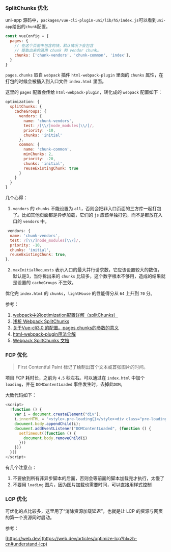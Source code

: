 ### SplitChunks 优化

uni-app 源码中，`packages/vue-cli-plugin-uni/lib/h5/index.js`可以看到`uni-app`给出的`chunk`配置。

```js
const vueConfig = {
  pages: {
    // 在这个页面中包含的块，默认情况下会包含
    // 提取出来的通用 chunk 和 vendor chunk。
    chunks: ['chunk-vendors', 'chunk-common', 'index'],
  }
}
```

`pages.chunks` 取自 `webpack` 插件 `html-webpack-plugin` 里面的 `chunks` 属性，在打包的时候会被插入到入口文件 `index.html` 里面。

这里的 `pages` 配置会传给 `html-webpack-plugin`，转化成的 `webpack` 配置如下：

```js
optimization: {
  splitChunks: {
    cacheGroups: {
      vendors: {
        name: 'chunk-vendors',
        test: /[\\/]node_modules[\\/]/,
        priority: -10,
        chunks: 'initial'
      },
      common: {
        name: 'chunk-common',
        minChunks: 2,
        priority: -20,
        chunks: 'initial',
        reuseExistingChunk: true
      }
    }
  }
}
```

几个心得：

1. `vendors` 的 `chunks` 不能设置为 `all`，否则会把非入口页面的三方库一起打包了。比如其他页面都是异步加载，它们的 `js` 应该单独打包，而不是都放在入口的 `vendors` 中。


```js
 vendors: {
  name: 'chunk-vendors',
  test: /[\\/]node_modules[\\/]/,
  priority: -10,
  chunks: 'initial',
  reuseExistingChunk: true,
},
```

2. `maxInitialRequests` 表示入口的最大并行请求数，它应该设置较大的数值，默认是3，当你拆出来的 `chunks` 比较多，这个数字根本不够用，造成的结果就是设置的 `cacheGroups` 不生效。


优化完 `index.html` 的 `chunks`，`lightHouse` 的性能得分从 `64` 上升到 `70` 分。


参考：

1. [webpack中的optimization配置详解（splitChunks）](https://juejin.cn/post/7052882701187022856)
2. [浅析 Webpack SplitChunks](https://juejin.cn/post/7324384460136022026)
3. [关于Vue-cli3.0 的配置。pages.chunks的参数的意义](https://segmentfault.com/q/1010000016925412)
4. [html-webpack-plugin用法全解](https://segmentfault.com/a/1190000007294861)
5. [Webpack SpiltChunks 文档](https://v4.webpack.js.org/plugins/split-chunks-plugin/#optimizationsplitchunks)

### FCP 优化

> First Contentful Paint 标记了绘制出首个文本或首张图片的时间。


项目 FCP 耗时长，之前为 `4.5` 秒左右。可以通过在 `index.html` 中加个 `loading`，并在 `DOMContentLoaded` 事件发生时，去掉此`DOM`。

大致代码如下：

```js
<script>
  !function () {
    var i = document.createElement("div");
    i.innerHTML = '<style>.pre-loading{}</style><div class="pre-loading"></div>';
    document.body.appendChild(i);
    document.addEventListener("DOMContentLoaded", (function () {
      setTimeout((function () {
        document.body.removeChild(i)
      }))
    }))
  }()
</script>
```

有几个注意点：

1. 不要放到所有非异步脚本的后面，否则会等前面的脚本加载完才执行，太慢了
2. 不要用 `loading` 图片，因为图片加载也需要时间，可以直接用样式控制

### LCP 优化

可优化的点比较多，这里用了“消除资源加载延迟”，也就是让 LCP 的资源与网页的第一个资源同时启动。


参考：

[https://web.dev](https://web.dev/articles/optimize-lcp?hl=zh-cn#understand-lcp)